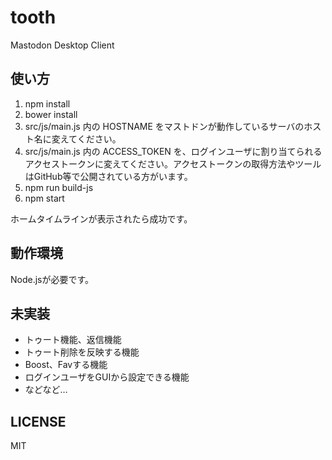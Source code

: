 # tooth
Mastodon Desktop Client

## 使い方
1. npm install
1. bower install
1. src/js/main.js 内の HOSTNAME をマストドンが動作しているサーバのホスト名に変えてください。
1. src/js/main.js 内の ACCESS_TOKEN を、ログインユーザに割り当てられるアクセストークンに変えてください。アクセストークンの取得方法やツールはGitHub等で公開されている方がいます。
1. npm run build-js
1. npm start

ホームタイムラインが表示されたら成功です。

## 動作環境

Node.jsが必要です。

## 未実装
* トゥート機能、返信機能
* トゥート削除を反映する機能
* Boost、Favする機能
* ログインユーザをGUIから設定できる機能
* などなど…

## LICENSE
MIT
